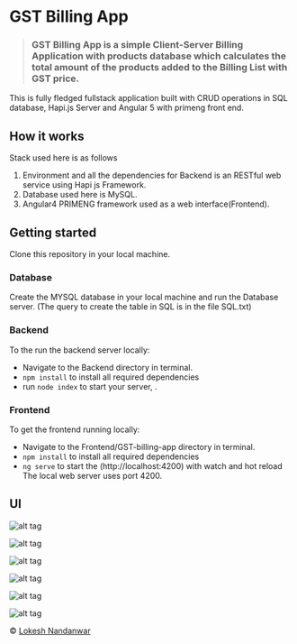 # GST Billing App

> ### GST Billing App is a simple Client-Server Billing Application with products database which calculates the total amount of the products added to the Billing List with GST price.


This is fully fledged fullstack application built with CRUD operations in SQL database, Hapi.js Server and Angular 5 with primeng front end.



## How it works

Stack used here is as follows

1) Environment and all the dependencies for Backend is an RESTful web service using Hapi js Framework.
2) Database used here is MySQL.
3) Angular4 PRIMENG framework used as a web interface(Frontend).


## Getting started

Clone this repository in your local machine.

### Database

Create the MYSQL database in your local machine and run the Database server.
(The query to create the table in SQL is in the file SQL.txt)

### Backend

To the run the backend server locally:

- Navigate to the Backend directory in terminal.
- `npm install` to install all required dependencies
- run `node index` to start your server, .

### Frontend

To get the frontend running locally:

- Navigate to the Frontend/GST-billing-app directory in terminal.
- `npm install` to install all required dependencies
- `ng serve` to start the (http://localhost:4200) with watch and hot reload 
The local web server uses port 4200.


## UI 

![alt tag](https://github.com/lokeshkvn/ps-drive-2018-gst-app/blob/master/App%20Screenshots/Products%20List.png?raw=true)

![alt tag](https://github.com/lokeshkvn/ps-drive-2018-gst-app/blob/master/App%20Screenshots/Products%20List%202.png?raw=true)

![alt tag](https://github.com/lokeshkvn/ps-drive-2018-gst-app/blob/master/App%20Screenshots/Add%20product.png?raw=true)

![alt tag](https://github.com/lokeshkvn/ps-drive-2018-gst-app/blob/master/App%20Screenshots/Add%20product%20Validations.png?raw=true)

![alt tag](https://github.com/lokeshkvn/ps-drive-2018-gst-app/blob/master/App%20Screenshots/Empty%20bill%20list.png?raw=true)

![alt tag](https://github.com/lokeshkvn/ps-drive-2018-gst-app/blob/master/App%20Screenshots/BillList%20Product%20Added.png?raw=true) 


 © [Lokesh Nandanwar](https://github.com/lokeshkvn)
